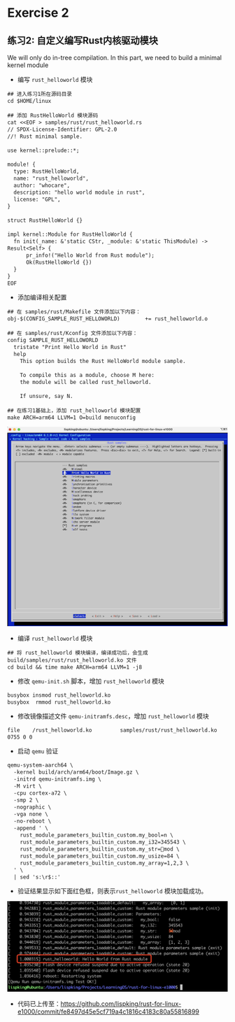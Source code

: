 # Exercise 2

## 练习2: 自定义编写Rust内核驱动模块

We will only do in-tree compilation. In this part, we need to build a minimal kernel module

* 编写 `rust_helloworld` 模块

```shell
## 进入练习1所在源码目录
cd $HOME/linux

## 添加 RustHelloWorld 模块源码
cat <<EOF > samples/rust/rust_helloworld.rs
// SPDX-License-Identifier: GPL-2.0
//! Rust minimal sample.
      
use kernel::prelude::*;
      
module! {
  type: RustHelloWorld,
  name: "rust_helloworld",
  author: "whocare",
  description: "hello world module in rust",
  license: "GPL",
}
      
struct RustHelloWorld {}
      
impl kernel::Module for RustHelloWorld {
  fn init(_name: &'static CStr, _module: &'static ThisModule) -> Result<Self> {
      pr_info!("Hello World from Rust module");
      Ok(RustHelloWorld {})
  }
}
EOF
```

* 添加编译相关配置

```shell
## 在 samples/rust/Makefile 文件添加以下内容：
obj-$(CONFIG_SAMPLE_RUST_HELLOWORLD)        += rust_helloworld.o

## 在 samples/rust/Kconfig 文件添加以下内容：
config SAMPLE_RUST_HELLOWORLD
  tristate "Print Hello World in Rust"
  help
    This option builds the Rust HelloWorld module sample.
      
    To compile this as a module, choose M here:
    the module will be called rust_helloworld.
      
    If unsure, say N.

## 在练习1基础上，添加 rust_helloworld 模块配置
make ARCH=arm64 LLVM=1 O=build menuconfig
```

![hello-world-config](images/hello-world-config.png)

* 编译 `rust_helloworld` 模块

```shell
## 将 rust_helloworld 模块编译，编译成功后，会生成 build/samples/rust/rust_helloworld.ko 文件
cd build && time make ARCH=arm64 LLVM=1 -j8
```

* 修改 `qemu-init.sh` 脚本，增加 `rust_helloworld` 模块

```shell
busybox insmod rust_helloworld.ko
busybox  rmmod rust_helloworld.ko
```

* 修改镜像描述文件 `qemu-initramfs.desc`，增加 `rust_helloworld` 模块

```shell
file    /rust_helloworld.ko         samples/rust/rust_helloworld.ko         0755 0 0
```

* 启动 `qemu` 验证

```shell
qemu-system-aarch64 \
  -kernel build/arch/arm64/boot/Image.gz \
  -initrd qemu-initramfs.img \
  -M virt \
  -cpu cortex-a72 \
  -smp 2 \
  -nographic \
  -vga none \
  -no-reboot \
  -append ' \
    rust_module_parameters_builtin_custom.my_bool=n \
    rust_module_parameters_builtin_custom.my_i32=345543 \
    rust_module_parameters_builtin_custom.my_str=🦀mod \
    rust_module_parameters_builtin_custom.my_usize=84 \
    rust_module_parameters_builtin_custom.my_array=1,2,3 \
  ' \
  | sed 's:\r$::'
```

* 验证结果显示如下面红色框，则表示`rust_helloworld` 模块加载成功。

![hello-world-result](images/hello-world-result.png)

* 代码已上传至：https://github.com/lispking/rust-for-linux-e1000/commit/fe8497d45e5cf719a4c1816c4183c80a55816899
